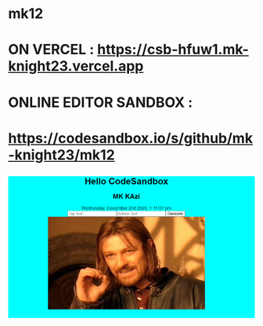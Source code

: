 # mk12

# ON VERCEL : https://csb-hfuw1.mk-knight23.vercel.app

# ONLINE EDITOR SANDBOX : 
# https://codesandbox.io/s/github/mk-knight23/mk12

![Screenshot](meme-ss.png)
